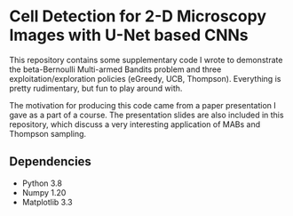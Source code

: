 # Cell Detection for 2-D Microscopy Images with U-Net based CNNs

This repository contains some supplementary code I wrote to demonstrate the beta-Bernoulli Multi-armed Bandits problem and three exploitation/exploration policies (eGreedy, UCB, Thompson). Everything is pretty rudimentary, but fun to play around with. 

The motivation for producing this code came from a paper presentation I gave as a part of a course. The presentation slides are also included in this repository, which discuss a very interesting application of MABs and Thompson sampling.

## Dependencies
- Python 3.8
- Numpy 1.20
- Matplotlib 3.3
